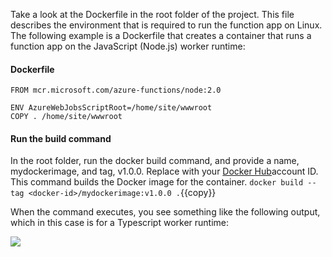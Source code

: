 Take a look at the Dockerfile in the root folder of the project. This file describes the environment that is required to run the function app on Linux. The following example is a Dockerfile that creates a container that runs a function app on the JavaScript (Node.js) worker runtime:

#### Dockerfile

```
FROM mcr.microsoft.com/azure-functions/node:2.0

ENV AzureWebJobsScriptRoot=/home/site/wwwroot
COPY . /home/site/wwwroot
```

#### Run the build command
In the root folder, run the docker build command, and provide a name, mydockerimage, and tag, v1.0.0. Replace <docker-id> with your [Docker Hub](https://hub.docker.com)account ID. This command builds the Docker image for the container.
`docker build --tag <docker-id>/mydockerimage:v1.0.0 .`{{copy}}

When the command executes, you see something like the following output, which in this case is for a Typescript worker runtime:

![](https://github.com/fenago/katacoda-scenarios/raw/master/azure-functions/azure-functions-azure-cli/steps/7/1.JPG)
